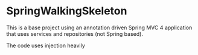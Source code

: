# SpringWalkingSkeleton

This is a base project using an annotation driven Spring MVC 4 application that uses services and repositories (not Spring based). 

The code uses injection heavily  
